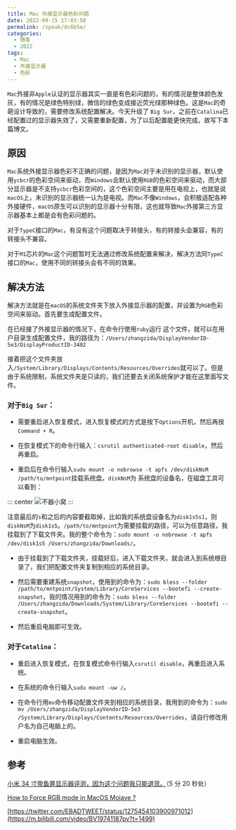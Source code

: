 ```yaml
---
title: Mac 外接显示器色彩问题
date: 2022-09-15 17:03:58
permalink: /speak/dc6b5e/
categories:
  - 随笔
  - 2022
tags:
  - Mac
  - 外接显示器
  - 色彩
---
```


`Mac`外接非`Apple`认证的显示器其实一直是有色彩问题的，有的情况是整体颜色发灰，有的情况是绿色特别绿，微信的绿色变成接近荧光绿那种绿色。这是`Mac`的奇葩设计导致的，需要修改系统配置解决。今天升级了 `Big Sur`，之前在`Catalina`已经配置过的显示器失效了，又需要重新配置，为了以后配置能更快完成，故写下本篇博文。

<!-- more -->

<InArticleAdsense
    data-ad-client="ca-pub-1725717718088510"
    data-ad-slot="4281148213">
</InArticleAdsense>

## 原因

`Mac`系统外接显示器色彩不正确的问题，是因为`Mac`对于未识别的显示器，默认使用`ycbcr`的色彩空间来驱动，而`Windows`会默认使用`RGB`的色彩空间来驱动，而大部分显示器是不支持`ycbcr`色彩空间的，这个色彩空间主要是用在电视上，也就是说`macOS`上，未识别的显示器统一认为是电视。而`Mac`不像`Windows`，会积极适配各种外接硬件，`macOS`原生可以识别的显示器十分有限，这也就导致`Mac`外接第三方显示器基本上都是会有色彩问题的。

对于`TypeC`接口的`Mac`，有没有这个问题取决于转接头，有的转接头会兼容，有的转接头不兼容。

对于`M1`芯片的`Mac`这个问题暂时无法通过修改系统配置来解决，解决方法同`TypeC`接口的`Mac`，使用不同的转接头会有不同的效果。

## 解决方法

解决方法就是在`macOS`的系统文件夹下放入外接显示器的配置，并设置为`RGB`色彩空间来驱动。首先要生成配置文件。

在已经接了外接显示器的情况下，在命令行使用`ruby`运行 这个文件，就可以在用户目录生成配置文件，我的路径为：`/Users/zhangzida/DisplayVendorID-5e3/DisplayProductID-3402`

接着把这个文件夹放入`/System/Library/Displays/Contents/Resources/Overrides`就可以了。但是由于系统限制，系统文件夹是只读的，我们还要去关闭系统保护才能在这里面写文件。

### 对于`Big Sur`：

- 需要重启进入恢复模式，进入恢复模式的方式是按下`Options`开机，然后再按`Command + R`。

- 在恢复模式下的命令行输入：`csrutil authenticated-root disable`，然后再重启。

- 重启后在命令行输入`sudo mount -o nobrowse -t apfs /dev/diskNsM /path/to/mntpoint`挂载系统盘。`diskNsM`为 系统盘的设备名，在磁盘工具可以看到：

::: center
![不器小窝](https://cdn.jsdelivr.net/gh/xingcxb/blog_img@blog1/%E9%9A%8F%E7%AC%94/1605265351257.png)
:::

注意最后的`s`和之后的内容要截取掉，比如我的系统盘设备名为`disk1s5s1`，则`diskNsM`为`disk1s5`。`/path/to/mntpoint`为需要挂载的路径，可以为任意路径，我挂载到了下载文件夹。我的整个命令为：`sudo mount -o nobrowse -t apfs /dev/disk1s5 /Users/zhangzida/Downloads/`。

- 由于挂载到了下载文件夹，挂载好后，进入下载文件夹，就会进入到系统根目录了，我们把配置文件夹复制到相应的系统目录。

- 然后需要重建系统`snapshot`，使用到的命令为：`sudo bless --folder /path/to/mntpoint/System/Library/CoreServices --bootefi --create-snapshot`，我的情况用到的命令为：`sudo bless --folder /Users/zhangzida/Downloads/System/Library/CoreServices --bootefi --create-snapshot`。

- 然后重启电脑即可生效。

### 对于`Catalina`：

- 重启进入恢复模式，在恢复模式命令行输入`csrutil disable`，再重启进入系统。

- 在系统的命令行输入`sudu mount -uw /`。

- 在命令行用`mv`命令移动配置文件夹到相应的系统目录，我用到的命令为：`sudo mv /Users/zhangzida/DisplayVendorID-5e3 /System/Library/Displays/Contents/Resources/Overrides`，请自行修改用户名为自己电脑上的。

- 重启电脑生效。

## 参考

[小米 34 寸带鱼屏显示器评测，因为这个问题我只能退货。](https://m.bilibili.com/video/BV19741187pv?t=1499)（5 分 20 秒处）

[How to Force RGB mode in MacOS Mojave ?](https://m.bilibili.com/video/BV19741187pv?t=1499)

[https://twitter.com/EBADTWEET/status/1275454103900971012](https://m.bilibili.com/video/BV19741187pv?t=1499)
